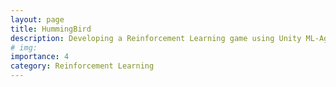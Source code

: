 ```yaml
---
layout: page
title: HummingBird
description: Developing a Reinforcement Learning game using Unity ML-Agents and training PPO agents for competiting with human.
# img:
importance: 4
category: Reinforcement Learning
---
```


